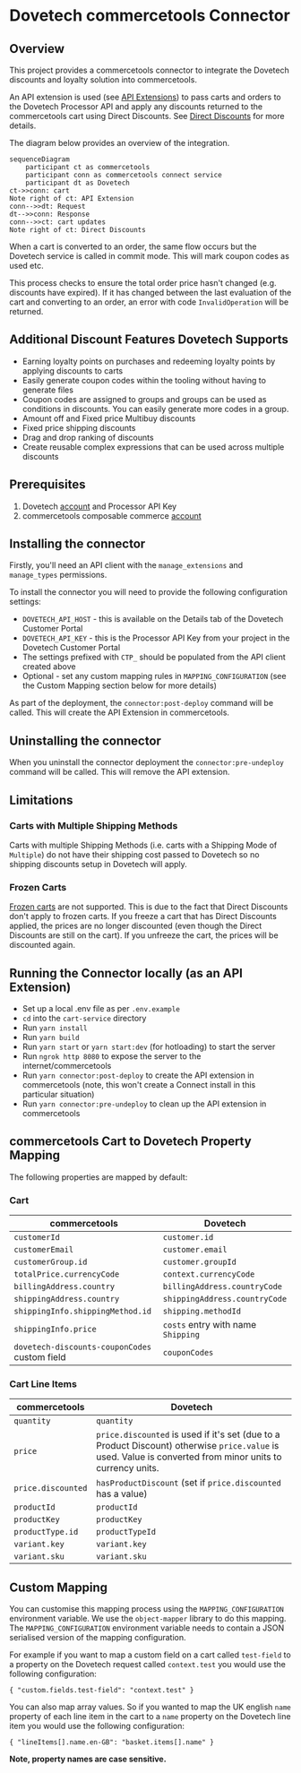 # Dovetech commercetools Connector

## Overview

This project provides a commercetools connector to integrate the Dovetech discounts and loyalty solution into commercetools.

An API extension is used (see [API Extensions](https://docs.commercetools.com/api/projects/api-extensions)) to pass carts and orders to the Dovetech Processor API and apply any discounts returned to the commercetools cart using Direct Discounts. See [Direct Discounts](https://docs.commercetools.com/api/pricing-and-discounts-overview#direct-discounts) for more details.

The diagram below provides an overview of the integration.

```mermaid
sequenceDiagram
    participant ct as commercetools
    participant conn as commercetools connect service
    participant dt as Dovetech
ct->>conn: cart
Note right of ct: API Extension
conn-->>dt: Request
dt-->>conn: Response
conn-->>ct: cart updates
Note right of ct: Direct Discounts
```

When a cart is converted to an order, the same flow occurs but the Dovetech service is called in commit mode. This will mark coupon codes as used etc.

This process checks to ensure the total order price hasn't changed (e.g. discounts have expired). If it has changed between the last evaluation of the cart and converting to an order, an error with code `InvalidOperation` will be returned.

## Additional Discount Features Dovetech Supports

- Earning loyalty points on purchases and redeeming loyalty points by applying discounts to carts
- Easily generate coupon codes within the tooling without having to generate files
- Coupon codes are assigned to groups and groups can be used as conditions in discounts. You can easily generate more codes in a group.
- Amount off and Fixed price Multibuy discounts
- Fixed price shipping discounts
- Drag and drop ranking of discounts
- Create reusable complex expressions that can be used across multiple discounts

## Prerequisites

1. Dovetech [account](https://dovetech.com/starter-sign-up) and Processor API Key
2. commercetools composable commerce [account](https://commercetools.com/free-trial)

## Installing the connector

Firstly, you'll need an API client with the `manage_extensions` and `manage_types` permissions.

To install the connector you will need to provide the following configuration settings:

- `DOVETECH_API_HOST` - this is available on the Details tab of the Dovetech Customer Portal
- `DOVETECH_API_KEY` - this is the Processor API Key from your project in the Dovetech Customer Portal
- The settings prefixed with `CTP_` should be populated from the API client created above
- Optional - set any custom mapping rules in `MAPPING_CONFIGURATION` (see the Custom Mapping section below for more details)

As part of the deployment, the `connector:post-deploy` command will be called. This will create the API Extension in commercetools.

## Uninstalling the connector

When you uninstall the connector deployment the `connector:pre-undeploy` command will be called. This will remove the API extension.

## Limitations

### Carts with Multiple Shipping Methods

Carts with multiple Shipping Methods (i.e. carts with a Shipping Mode of `Multiple`) do not have their shipping cost passed to Dovetech so no shipping discounts setup in Dovetech will apply.

### Frozen Carts

[Frozen carts](https://docs.commercetools.com/api/carts-orders-overview#frozen-carts) are not supported. This is due to the fact that Direct Discounts don't apply to frozen carts. If you freeze a cart that has Direct Discounts applied, the prices are no longer discounted (even though the Direct Discounts are still on the cart). If you unfreeze the cart, the prices will be discounted again.

## Running the Connector locally (as an API Extension)

- Set up a local .env file as per `.env.example`
- `cd` into the `cart-service` directory
- Run `yarn install`
- Run `yarn build`
- Run `yarn start` or `yarn start:dev` (for hotloading) to start the server
- Run `ngrok http 8080` to expose the server to the internet/commercetools
- Run `yarn connector:post-deploy` to create the API extension in commercetools (note, this won't create a Connect install in this particular situation)
- Run `yarn connector:pre-undeploy` to clean up the API extension in commercetools

## commercetools Cart to Dovetech Property Mapping

The following properties are mapped by default:

### Cart

| commercetools                                 | Dovetech                           |
| --------------------------------------------- | ---------------------------------- |
| `customerId`                                  | `customer.id`                      |
| `customerEmail`                               | `customer.email`                   |
| `customerGroup.id`                            | `customer.groupId`                 |
| `totalPrice.currencyCode`                     | `context.currencyCode`             |
| `billingAddress.country`                      | `billingAddress.countryCode`       |
| `shippingAddress.country`                     | `shippingAddress.countryCode`      |
| `shippingInfo.shippingMethod.id`              | `shipping.methodId`                |
| `shippingInfo.price`                          | `costs` entry with name `Shipping` |
| `dovetech-discounts-couponCodes` custom field | `couponCodes`                      |

### Cart Line Items

| commercetools      | Dovetech                                                                                                                                                   |
| ------------------ | ---------------------------------------------------------------------------------------------------------------------------------------------------------- |
| `quantity`         | `quantity`                                                                                                                                                 |
| `price`            | `price.discounted` is used if it's set (due to a Product Discount) otherwise `price.value` is used. Value is converted from minor units to currency units. |
| `price.discounted` | `hasProductDiscount` (set if `price.discounted` has a value)                                                                                               |
| `productId`        | `productId`                                                                                                                                                |
| `productKey`       | `productKey`                                                                                                                                               |
| `productType.id`   | `productTypeId`                                                                                                                                            |
| `variant.key`      | `variant.key`                                                                                                                                              |
| `variant.sku`      | `variant.sku`                                                                                                                                              |

## Custom Mapping

You can customise this mapping process using the `MAPPING_CONFIGURATION` environment variable. We use the `object-mapper` library to do this mapping.
The `MAPPING_CONFIGURATION` environment variable needs to contain a JSON serialised version of the mapping configuration.

For example if you want to map a custom field on a cart called `test-field` to a property on the Dovetech request called `context.test` you would use the following configuration:

`{ "custom.fields.test-field": "context.test" }`

You can also map array values. So if you wanted to map the UK english `name` property of each line item in the cart to a `name` property on the Dovetech line item you would use the following configuration:

`{ "lineItems[].name.en-GB": "basket.items[].name" }`

**Note, property names are case sensitive.**
